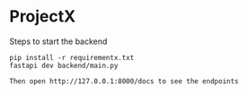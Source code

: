 # ProjectX


Steps to start the backend

```
pip install -r requirementx.txt
fastapi dev backend/main.py

Then open http://127.0.0.1:8000/docs to see the endpoints

```
